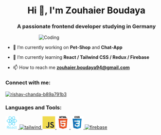 <h1 align="center">Hi 👋, I'm Zouhaier Boudaya</h1>
<h3 align="center">A passionate frontend developer studying in Germany</h3>

<img align="right" alt="Coding" width="400" src="https://cdn.dribbble.com/users/1162077/screenshots/3848914/programmer.gif">

<br/>

- 🔭 I’m currently working on **Pet-Shop** and **Chat-App**

- 🌱 I’m currently learning **React / Tailwind CSS / Redux / Firebase**

- 📫 How to reach me **zouhaier.boudaya94@gmail.com**

<h3 align="left">Connect with me:</h3>
<p align="left">
<a href="https://www.linkedin.com/in/zouhaier-boudaya-91a415145/" target="blank"><img align="center" src="https://raw.githubusercontent.com/rahuldkjain/github-profile-readme-generator/master/src/images/icons/Social/linked-in-alt.svg" alt="rishav-chanda-b89a791b3" height="25" width="25" /></a>
</p>

<p align="left">
</p>
<h3 align="left">Languages and Tools:</h3>

<p align="left"> 

<a href="https://reactjs.org/" target="_blank" rel="noreferrer"> 
<img src="https://raw.githubusercontent.com/devicons/devicon/master/icons/react/react-original-wordmark.svg" alt="react" width="40" height="40"/> 
</a> 

<a href="https://tailwindcss.com/" target="_blank" rel="noreferrer"> 
<img src="https://www.vectorlogo.zone/logos/tailwindcss/tailwindcss-icon.svg" alt="tailwind" width="40" height="40"/> 
</a> 

<a href="https://developer.mozilla.org/en-US/docs/Web/JavaScript" target="_blank" rel="noreferrer"> 
<img src="https://raw.githubusercontent.com/devicons/devicon/master/icons/javascript/javascript-original.svg" alt="javascript" width="40" height="40"/> 
</a> 

<a href="https://www.w3.org/html/" target="_blank" rel="noreferrer"> 
<img src="https://raw.githubusercontent.com/devicons/devicon/master/icons/html5/html5-original-wordmark.svg" alt="html5" width="40" height="40"/> 
</a> 

<a href="https://www.w3schools.com/css/" target="_blank" rel="noreferrer"> 
<img src="https://raw.githubusercontent.com/devicons/devicon/master/icons/css3/css3-original-wordmark.svg" alt="css3" width="40" height="40"/> 
</a> 

<a href="https://firebase.google.com/" target="_blank" rel="noreferrer"> 
<img src="https://www.vectorlogo.zone/logos/firebase/firebase-icon.svg" alt="firebase" width="40" height="40"/> 
</a> 

</p>


<br/>

<p>
<img align="left" src="https://github-readme-stats.vercel.app/api/top-langs?username=zouhaier94&show_icons=true&locale=en&layout=compact&theme=light" alt="" />
</p>





